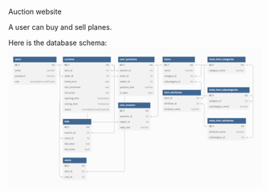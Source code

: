 Auction website

A user can buy and sell planes.

Here is the database schema:
![1](https://github.com/markdoughten/cs-527/blob/main/docs/images/schema.png)
